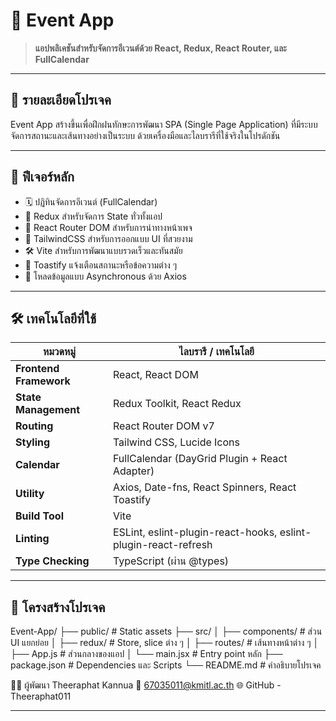 # 🌟 Event App

> **แอปพลิเคชันสำหรับจัดการอีเวนต์ด้วย React, Redux, React Router, และ FullCalendar**

---

## 📖 รายละเอียดโปรเจค

Event App สร้างขึ้นเพื่อฝึกฝนทักษะการพัฒนา SPA (Single Page Application) ที่มีระบบจัดการสถานะและเส้นทางอย่างเป็นระบบ ด้วยเครื่องมือและไลบรารีที่ใช้จริงในโปรดักชัน

---

## 🚀 ฟีเจอร์หลัก

- 🗓️ ปฏิทินจัดการอีเวนต์ (FullCalendar)
- 🧠 Redux สำหรับจัดการ State ทั่วทั้งแอป
- 🔁 React Router DOM สำหรับการนำทางหน้าเพจ
- 🍃 TailwindCSS สำหรับการออกแบบ UI ที่สวยงาม
- 🛠️ Vite สำหรับการพัฒนาแบบรวดเร็วและทันสมัย
- 🔔 Toastify แจ้งเตือนสถานะหรือข้อความต่าง ๆ
- 🔄 โหลดข้อมูลแบบ Asynchronous ด้วย Axios

---

## 🛠️ เทคโนโลยีที่ใช้

| หมวดหมู่             | ไลบรารี / เทคโนโลยี                                          |
|------------------------|-------------------------------------------------------------|
| **Frontend Framework** | React, React DOM                                            |
| **State Management**   | Redux Toolkit, React Redux                                  |
| **Routing**            | React Router DOM v7                                         |
| **Styling**            | Tailwind CSS, Lucide Icons                                  |
| **Calendar**           | FullCalendar (DayGrid Plugin + React Adapter)               |
| **Utility**            | Axios, Date-fns, React Spinners, React Toastify             |
| **Build Tool**         | Vite                                                        |
| **Linting**            | ESLint, eslint-plugin-react-hooks, eslint-plugin-react-refresh |
| **Type Checking**      | TypeScript (ผ่าน @types)                                    |

---

## 📁 โครงสร้างโปรเจค

Event-App/
├── public/                # Static assets
├── src/
│   ├── components/        # ส่วน UI แยกย่อย
│   ├── redux/             # Store, slice ต่าง ๆ
│   ├── routes/            # เส้นทางหน้าต่าง ๆ
│   ├── App.js             # ส่วนกลางของแอป
│   └── main.jsx           # Entry point หลัก
├── package.json           # Dependencies และ Scripts
└── README.md              # คำอธิบายโปรเจค

👨‍💻 ผู้พัฒนา
Theeraphat Kannua
📧 67035011@kmitl.ac.th
🌐 GitHub - Theeraphat011

---

